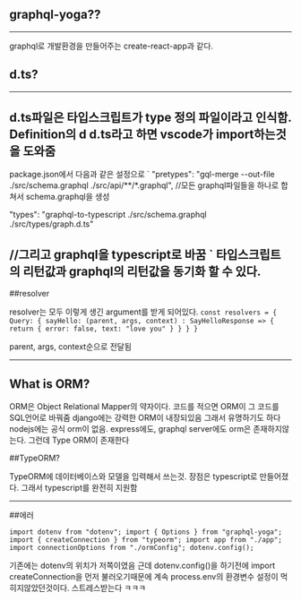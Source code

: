 ## graphql-yoga??
-------------------
graphql로 개발환경을 만들어주는 create-react-app과 같다.


## d.ts?
-----------
d.ts파일은 타입스크립트가 type 정의 파일이라고 인식함. Definition의 d
d.ts라고 하면 vscode가 import하는것을 도와줌
---

package.json에서 다음과 같은 설정으로
`
"pretypes": "gql-merge --out-file ./src/schema.graphql ./src/api/**/*.graphql",
//모든 graphql파일들을 하나로 합쳐서 schema.graphql을 생성

"types": "graphql-to-typescript ./src/schema.graphql ./src/types/graph.d.ts"

//그리고 graphql을 typescript로 바꿈
`
타입스크립트의 리턴값과 graphql의 리턴값을 동기화 할 수 있다.
---

##resolver

resolver는 모두 이렇게 생긴 argument를 받게 되어있다.
`
const resolvers = {
    Query: {
        sayHello: (parent, args, context) : SayHelloResponse => {
            return {
                error: false,
                text: "love you"
            }
        }
    }
}
`

parent, args, context순으로 전달됨


---

## What is ORM?

ORM은 Object Relational Mapper의 약자이다.
코드를 적으면 ORM이 그 코드를 SQL언어로 바꿔줌
django에는 강력한 ORM이 내장되있음 그래서 유명하기도 하다
nodejs에는 공식 orm이 없음. express에도, graphql server에도 orm은 존재하지않는다.
그런데 Type ORM이 존재한다

##TypeORM?

TypeORM에 데이터베이스와 모델을 입력해서 쓰는것.
장점은 typescript로 만들어졌다. 그래서 typescript를 완전히 지원함


---

##에러

`
import dotenv from "dotenv";
import { Options } from "graphql-yoga";
import { createConnection } from "typeorm";
import app from "./app";
import connectionOptions from "./ormConfig";
dotenv.config();
`

기존에는 dotenv의 위치가 저쪽이였음
근데 dotenv.config()을 하기전에 import createConnection을 먼저 불러오기때문에 계속 process.env의 환경변수 설정이 먹히지않았던것이다.
스트레스받는다 ㅋㅋㅋ